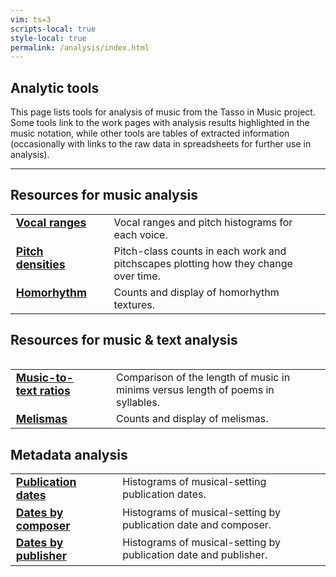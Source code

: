 ```yaml
---
vim: ts=3
scripts-local: true
style-local: true
permalink: /analysis/index.html
---
```



<style>
table.listing tr, table.listing td {
	vertical-align: top;
	padding-right: 30px;
	padding-botom: 10px;
}

table.listing td:first-child {
	font-size: 110%;
	font-weight: bold;
}

table.listing td:first-child {
	display: list-item;        
	list-style-type: disc;    
	list-style-position: outside;
}

</style>

<h2> Analytic tools </h2>

This page lists tools for analysis of music from
the Tasso in Music project.  Some tools link to the work pages with 
analysis results highlighted in the music notation, while other tools
are tables of extracted information (occasionally with links to the raw
data in spreadsheets for further use in analysis).


<hr noshade>

<h2> Resources for music analysis </h2>


<table class="listing">

<tr>
	<td>
	<a href="range">Vocal ranges</a>
	</td> 
	<td>
		Vocal ranges and pitch histograms for each voice.
	</td>
</tr>

<tr>
	<td>
	<a href="pitch-density">Pitch densities</a>
	</td> 
	<td>
		Pitch-class counts in each work and
		pitchscapes plotting how they change over time.
	</td>
</tr>

<tr>
	<td>
	<a href="homorhythm">Homorhythm</a>
	</td> 
	<td>
		Counts and display of homorhythm textures.
	</td>
</tr>

<table>
	

<h2> Resources for music &amp; text analysis </h2>

<table class="listing">

<tr>
	<td>
	<a href="syllable">Music-to-text ratios</a>
	</td> 
	<td>
		Comparison of the length of music in minims versus length of poems in syllables.
	</td>
</tr>

<tr>
	<td>
	<a href="melisma">Melismas</a>
	</td> 
	<td>
		Counts and display of melismas.
	</td>
</tr>

</table>


<h2> Metadata analysis </h2>

<table class="listing">

<tr>
	<td>
	<a href="publication-date">Publication dates</a>
	</td> 
	<td>
		Histograms of musical-setting publication dates.
	</td>
</tr>

<tr>
	<td>
	<a href="composer-date">Dates by composer</a>
	</td> 
	<td>
		Histograms of musical-setting by publication date and composer.
	</td>
</tr>

<tr>
	<td>
	<a href="publisher-date">Dates by publisher</a>
	</td> 
	<td>
		Histograms of musical-setting by publication date and publisher.
	</td>
</tr>

</table>





